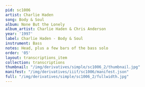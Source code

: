 ```yaml
---
pid: sc1006
artist: Charlie Haden
song: Body & Soul
album: None But the Lonely
album_artist: Charlie Haden & Chris Anderson
year: '1997'
label: Charlie Haden - Body & Soul
instrument: Bass
notes: Head, plus a few bars of the bass solo
order: '05'
layout: transcriptions_item
collection: transcriptions
thumbnail: "/img/derivatives/simple/sc1006_2/thumbnail.jpg"
manifest: "/img/derivatives/iiif/sc1006/manifest.json"
full: "/img/derivatives/simple/sc1006_2/fullwidth.jpg"
---
```

